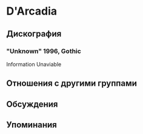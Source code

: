 # D'Arcadia



## Дискография

### "Unknown" 1996, Gothic

Information Unaviable


## Отношения с другими группами


## Обсуждения


## Упоминания

